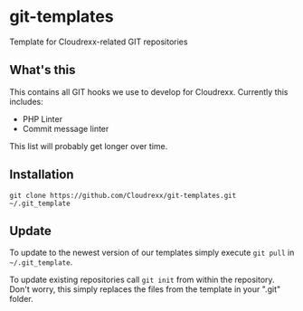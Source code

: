 # git-templates
Template for Cloudrexx-related GIT repositories

## What's this
This contains all GIT hooks we use to develop for Cloudrexx. Currently this includes:
- PHP Linter
- Commit message linter

This list will probably get longer over time.

## Installation
`git clone https://github.com/Cloudrexx/git-templates.git ~/.git_template`

## Update
To update to the newest version of our templates simply execute `git pull` in `~/.git_template`.

To update existing repositories call `git init` from within the repository. Don't worry, this simply replaces the files from the template in your ".git" folder.